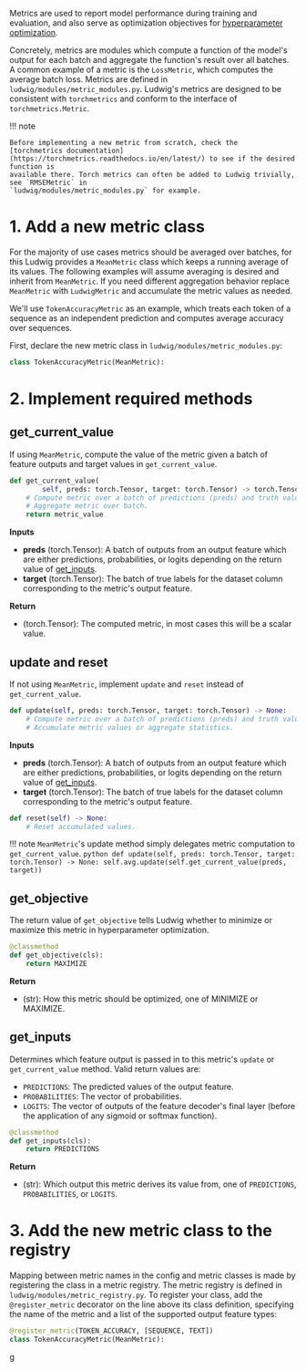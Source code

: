 Metrics are used to report model performance during training and evaluation, and also serve as optimization objectives
for [hyperparameter optimization](../hyper_parameter_optimization).

Concretely, metrics are modules which compute a function of the model's output for each batch and aggregate the
function's result over all batches. A common example of a metric is the `LossMetric`, which computes the average batch
loss. Metrics are defined in `ludwig/modules/metric_modules.py`. Ludwig's metrics are designed to be consistent with
`torchmetrics` and conform to the interface of `torchmetrics.Metric`.

!!! note

    Before implementing a new metric from scratch, check the
    [torchmetrics documentation](https://torchmetrics.readthedocs.io/en/latest/) to see if the desired function is
    available there. Torch metrics can often be added to Ludwig trivially, see `RMSEMetric` in
    `ludwig/modules/metric_modules.py` for example.

# 1. Add a new metric class

For the majority of use cases metrics should be averaged over batches, for this Ludwig provides a `MeanMetric` class
which keeps a running average of its values. The following examples will assume averaging is desired and inherit from
`MeanMetric`. If you need different aggregation behavior replace `MeanMetric` with `LudwigMetric` and accumulate the
metric values as needed.

We'll use `TokenAccuracyMetric` as an example, which treats each token of a sequence as an independent prediction and
computes average accuracy over sequences.

First, declare the new metric class in `ludwig/modules/metric_modules.py`:
```python
class TokenAccuracyMetric(MeanMetric):
```

# 2. Implement required methods

## get_current_value

If using `MeanMetric`, compute the value of the metric given a batch of feature outputs and target values in
`get_current_value`.

```python
def get_current_value(
        self, preds: torch.Tensor, target: torch.Tensor) -> torch.Tensor:
    # Compute metric over a batch of predictions (preds) and truth values (target).
    # Aggregate metric over batch.
    return metric_value
```

__Inputs__

- __preds__ (torch.Tensor): A batch of outputs from an output feature which are either predictions, probabilities, or
logits depending on the return value of [get_inputs](#get_inputs).
- __target__ (torch.Tensor): The batch of true labels for the dataset column corresponding to the metric's output
feature.

__Return__

- (torch.Tensor): The computed metric, in most cases this will be a scalar value.

## update and reset

If not using `MeanMetric`, implement `update` and `reset` instead of `get_current_value`.

```python
def update(self, preds: torch.Tensor, target: torch.Tensor) -> None:
    # Compute metric over a batch of predictions (preds) and truth values (target).
    # Accumulate metric values or aggregate statistics.
```

__Inputs__

- __preds__ (torch.Tensor): A batch of outputs from an output feature which are either predictions, probabilities, or
logits depending on the return value of [get_inputs](#get_inputs).
- __target__ (torch.Tensor): The batch of true labels for the dataset column corresponding to the metric's output
feature.

```python
def reset(self) -> None:
    # Reset accumulated values.
```

!!! note
    `MeanMetric`'s update method simply delegates metric computation to `get_current_value`.
    ```python
    def update(self, preds: torch.Tensor, target: torch.Tensor) -> None:
        self.avg.update(self.get_current_value(preds, target))
    ```

## get_objective

The return value of `get_objective` tells Ludwig whether to minimize or maximize this metric in hyperparameter
optimization.

```python
@classmethod
def get_objective(cls):
    return MAXIMIZE
```

__Return__

- (str): How this metric should be optimized, one of MINIMIZE or MAXIMIZE.

## get_inputs

Determines which feature output is passed in to this metric's `update` or `get_current_value` method. Valid return
values are:

- `PREDICTIONS`: The predicted values of the output feature.
- `PROBABILITIES`: The vector of probabilities.
- `LOGITS`: The vector of outputs of the feature decoder's final layer (before the application of any sigmoid or softmax
function).

```python
@classmethod
def get_inputs(cls):
    return PREDICTIONS
```

__Return__

- (str): Which output this metric derives its value from, one of `PREDICTIONS`, `PROBABILITIES`, or `LOGITS`.

# 3. Add the new metric class to the registry

Mapping between metric names in the config and metric classes is made by registering the class in a metric registry. The
metric registry is defined in `ludwig/modules/metric_registry.py`. To register your class, add the `@register_metric`
decorator on the line above its class definition, specifying the name of the metric and a list of the supported output
feature types:

```python
@register_metric(TOKEN_ACCURACY, [SEQUENCE, TEXT])
class TokenAccuracyMetric(MeanMetric):
```
g